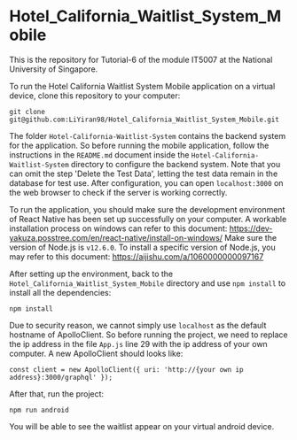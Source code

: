 # Hotel_California_Waitlist_System_Mobile

This is the repository for Tutorial-6 of the module IT5007 at the National University of Singapore.

To run the Hotel California Waitlist System Mobile application on a virtual device, clone this repository to your computer:
```
git clone git@github.com:LiYiran98/Hotel_California_Waitlist_System_Mobile.git
```

The folder `Hotel-California-Waitlist-System` contains the backend system for the application. So before running the mobile application, follow the instructions in the `README.md` document inside the `Hotel-California-Waitlist-System` directory to configure the backend system. Note that you can omit the step 'Delete the Test Data', letting the test data remain in the database for test use. After configuration, you can open `localhost:3000` on the web browser to check if the server is working correctly.

To run the application, you should make sure the development environment of React Native has been set up successfully on your computer. A workable installation process on windows can refer to this document: https://dev-yakuza.posstree.com/en/react-native/install-on-windows/ Make sure the version of Node.js is `v12.6.0`. To install a specific version of Node.js, you may refer to this document: https://aijishu.com/a/1060000000097167

After setting up the environment, back to the `Hotel_California_Waitlist_System_Mobile` directory and use `npm install` to install all the dependencies:
```
npm install
```

Due to security reason, we cannot simply use `localhost` as the default hostname of ApolloClient. So before running the project, we need to replace the ip address in the file `App.js` line 29 with the ip address of your own computer. A new ApolloClient should looks like:
```
const client = new ApolloClient({ uri: 'http://{your own ip address}:3000/graphql' });
```

After that, run the project:
```
npm run android
```
You will be able to see the waitlist appear on your virtual android device.

